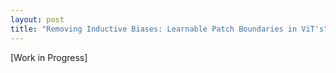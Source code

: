 ```yaml
---
layout: post
title: "Removing Inductive Biases: Learnable Patch Boundaries in ViT's"
---
```



[Work in Progress]


<!-- intuitions about where it could improve performance and where square boundary hurts
efficiency story easiest to sell
ignore background
dynamic even - adjusts based on image -->
